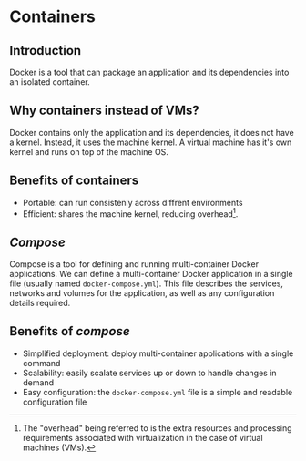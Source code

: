 # Containers

## Introduction

Docker is a tool that can package an application and its dependencies into an isolated container.

## Why containers instead of VMs?

Docker contains only the application and its dependencies, it does not have a kernel. Instead, it uses the machine kernel. A virtual machine has it's own kernel and runs on top of the machine OS.

## Benefits of containers

- Portable: can run consistenly across diffrent environments
- Efficient: shares the machine kernel, reducing overhead[^1].

[^1]: The "overhead" being referred to is the extra resources and processing requirements associated with virtualization in the case of virtual machines (VMs).

## _Compose_

Compose is a tool for defining and running multi-container Docker applications. We can define a multi-container Docker application in a single file (usually named `docker-compose.yml`). This file describes the services, networks and volumes for the application, as well as any configuration details required.

## Benefits of _compose_

- Simplified deployment: deploy multi-container applications with a single command
- Scalability: easily scalate services up or down to handle changes in demand
- Easy configuration: the `docker-compose.yml` file is a simple and readable configuration file

